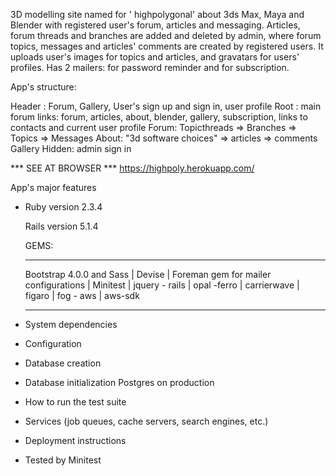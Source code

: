 3D modelling site named for ' highpolygonal' 
 about 3ds Max, Maya and Blender with registered user's forum, articles and messaging. Articles, forum threads and branches are added and deleted by admin, where forum topics, messages and articles' comments are created by registered users.  It uploads user's images for topics and articles, and gravatars for users' profiles. Has 2 mailers: for password reminder and for subscription. 
 
 App's structure: 

 Header : Forum, Gallery, User's sign up and sign in, user profile
 Root : main forum links: forum, articles, about, blender, gallery, subscription, links to contacts and current user profile
 Forum: Topicthreads => Branches => Topics => Messages
 About: "3d software choices" => articles => comments
 Gallery
 Hidden: admin sign in


*** SEE AT BROWSER ***
https://highpoly.herokuapp.com/

App's major features

* Ruby version 2.3.4

  Rails version 5.1.4

  GEMS: 
  ______________________

  Bootstrap 4.0.0 and Sass |
  Devise |
  Foreman gem for mailer configurations |
  Minitest |
  jquery - rails |
  opal -ferro |
  carrierwave |
  figaro |
  fog - aws |
  aws-sdk
 
  
  ______________________
  

* System dependencies

* Configuration

* Database creation

* Database initialization
Postgres on production

* How to run the test suite

* Services (job queues, cache servers, search engines, etc.)

* Deployment instructions

* Tested by Minitest
